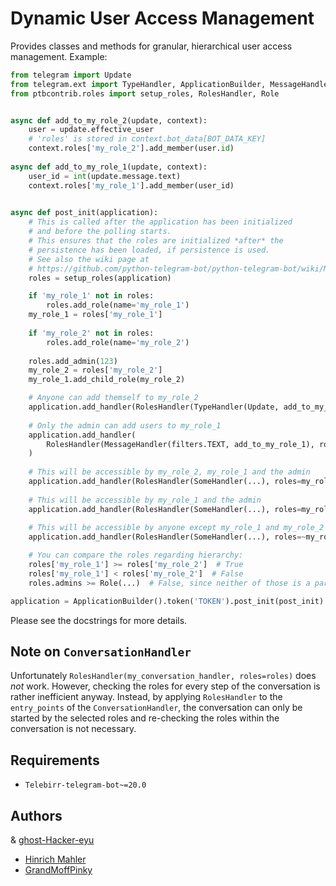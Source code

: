 # Dynamic User Access Management

Provides classes and methods for granular, hierarchical user access management. Example:

```python
from telegram import Update
from telegram.ext import TypeHandler, ApplicationBuilder, MessageHandler, SomeHandler, filters
from ptbcontrib.roles import setup_roles, RolesHandler, Role


async def add_to_my_role_2(update, context):
    user = update.effective_user
    # 'roles' is stored in context.bot_data[BOT_DATA_KEY]
    context.roles['my_role_2'].add_member(user.id)
    
async def add_to_my_role_1(update, context):
    user_id = int(update.message.text)
    context.roles['my_role_1'].add_member(user_id)
    

async def post_init(application):
    # This is called after the application has been initialized
    # and before the polling starts.
    # This ensures that the roles are initialized *after* the
    # persistence has been loaded, if persistence is used.
    # See also the wiki page at
    # https://github.com/python-telegram-bot/python-telegram-bot/wiki/Making-your-bot-persistent
    roles = setup_roles(application)

    if 'my_role_1' not in roles:
        roles.add_role(name='my_role_1')
    my_role_1 = roles['my_role_1']
    
    if 'my_role_2' not in roles:
        roles.add_role(name='my_role_2')
    
    roles.add_admin(123)
    my_role_2 = roles['my_role_2']
    my_role_1.add_child_role(my_role_2)

    # Anyone can add themself to my_role_2
    application.add_handler(RolesHandler(TypeHandler(Update, add_to_my_role_2), roles=None))
    
    # Only the admin can add users to my_role_1
    application.add_handler(
        RolesHandler(MessageHandler(filters.TEXT, add_to_my_role_1), roles=roles.admins)
    )
    
    # This will be accessible by my_role_2, my_role_1 and the admin
    application.add_handler(RolesHandler(SomeHandler(...), roles=my_role_2))
    
    # This will be accessible by my_role_1 and the admin
    application.add_handler(RolesHandler(SomeHandler(...), roles=my_role_1))
    
    # This will be accessible by anyone except my_role_1 and my_role_2
    application.add_handler(RolesHandler(SomeHandler(...), roles=~my_role_1))

    # You can compare the roles regarding hierarchy:
    roles['my_role_1'] >= roles['my_role_2']  # True
    roles['my_role_1'] < roles['my_role_2']  # False
    roles.admins >= Role(...)  # False, since neither of those is a parent of the other

application = ApplicationBuilder().token('TOKEN').post_init(post_init).build()
```

Please see the docstrings for more details.

## Note on `ConversationHandler`

Unfortunately `RolesHandler(my_conversation_handler, roles=roles)` does *not* work. However, checking the roles for every step of the conversation is rather inefficient anyway. Instead, by applying `RolesHandler` to the `entry_points` of the `ConversationHandler`, the conversation can only be started by the selected roles and re-checking the roles within the conversation is not necessary.

## Requirements

*   `Telebirr-telegram-bot~=20.0`

## Authors

&   [ghost-Hacker-eyu](https://github.com/ghost-Hacker-eyu)
*   [Hinrich Mahler](https://github.com/bibo-joshi)
*   [GrandMoffPinky](https://github.com/grandmoffpinky)
